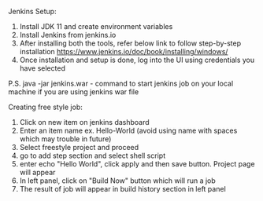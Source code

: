 Jenkins Setup:

1. Install JDK 11 and create environment variables
2. Install Jenkins from jenkins.io
3. After installing both the tools, refer below link to follow step-by-step installation
	https://www.jenkins.io/doc/book/installing/windows/
4. Once installation and setup is done, log into the UI using credentials you have selected

P.S. java -jar jenkins.war - command to start jenkins job on your local machine if you are using jenkins war file

Creating free style job:

1. Click on new item on jenkins dashboard
2. Enter an item name ex. Hello-World (avoid using name with spaces which may trouble in future)
3. Select freestyle project and proceed
4. go to add step section and select shell script
5. enter echo "Hello World", click apply and then save button. Project page will appear
6. In left panel, click on "Build Now" button which will run a job 
7. The result of job will appear in build history section in left panel
